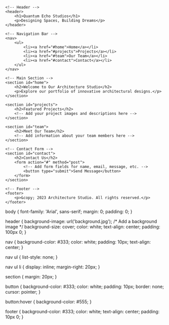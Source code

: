 <!DOCTYPE html>
<html lang="en">
<head>
    <meta charset="UTF-8">
    <meta name="viewport" content="width=device-width, initial-scale=1.0">
    <link rel="stylesheet" href="styles.css">
    <title>Architecture Studio</title>
</head>
<body>

    <!-- Header -->
    <header>
        <h1>Quantum Echo Studios</h1>
        <p>Designing Spaces, Building Dreams</p>
    </header>

    <!-- Navigation Bar -->
    <nav>
        <ul>
            <li><a href="#home">Home</a></li>
            <li><a href="#projects">Projects</a></li>
            <li><a href="#team">Our Team</a></li>
            <li><a href="#contact">Contact</a></li>
        </ul>
    </nav>

    <!-- Main Section -->
    <section id="home">
        <h2>Welcome to Our Architecture Studio</h2>
        <p>Explore our portfolio of innovative architectural designs.</p>
    </section>

    <section id="projects">
        <h2>Featured Projects</h2>
        <!-- Add your project images and descriptions here -->
    </section>

    <section id="team">
        <h2>Meet Our Team</h2>
        <!-- Add information about your team members here -->
    </section>

    <!-- Contact Form -->
    <section id="contact">
        <h2>Contact Us</h2>
        <form action="#" method="post">
            <!-- Add form fields for name, email, message, etc. -->
            <button type="submit">Send Message</button>
        </form>
    </section>

    <!-- Footer -->
    <footer>
        <p>&copy; 2023 Architecture Studio. All rights reserved.</p>
    </footer>

</body>
</html>
body {
    font-family: 'Arial', sans-serif;
    margin: 0;
    padding: 0;
}

header {
    background-image: url('background.jpg'); /* Add a background image */
    background-size: cover;
    color: white;
    text-align: center;
    padding: 100px 0;
}

nav {
    background-color: #333;
    color: white;
    padding: 10px;
    text-align: center;
}

nav ul {
    list-style: none;
}

nav ul li {
    display: inline;
    margin-right: 20px;
}

section {
    margin: 20px;
}

button {
    background-color: #333;
    color: white;
    padding: 10px;
    border: none;
    cursor: pointer;
}

button:hover {
    background-color: #555;
}

footer {
    background-color: #333;
    color: white;
    text-align: center;
    padding: 10px 0;
}
